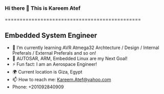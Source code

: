 ### Hi there 👋 This is Kareem Atef
==============================================

Embedded System Engineer
-------------------------------
- 🌱 I’m currently learning AVR Atmega32 Archtecture / Design / Internal Preferals / External Preferals and so on!
- 🤔 AUTOSAR, ARM, Embedded Linux are my Next Goal!
- ⚡ Fun fact: I am an Aerospace Engineer!
- 🌍  Current location is Giza, Egypt
- 📫 How to reach me: Kareem.Atef@yahoo.com 
- Phone: +201092840909
